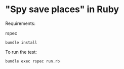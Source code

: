 # "Spy save places" in Ruby

Requirements:

rspec

```
bundle install
```

To run the test:

```
bundle exec rspec run.rb
```
